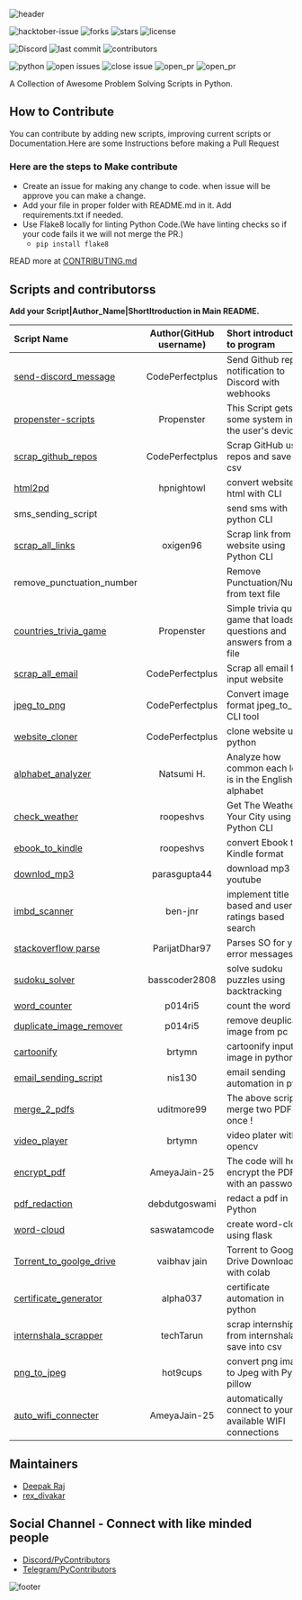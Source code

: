 ![header](https://capsule-render.vercel.app/api?type=rect&color=009ACD&height=100&section=header&text=awesomeScripts&fontSize=80%&fontColor=ffffff)

![hacktober-issue](https://img.shields.io/github/hacktoberfest/2020/py-contributors/awesomescripts?style=for-the-badge)
![forks](https://img.shields.io/github/forks/Py-Contributors/awesomeScripts?style=for-the-badge)
![stars](https://img.shields.io/github/stars/Py-Contributors/awesomeScripts?style=for-the-badge)
![license](https://img.shields.io/github/license/Py-Contributors/awesomeScripts?style=for-the-badge)

![Discord](https://img.shields.io/discord/758030555005714512?style=for-the-badge)
![last commit](https://img.shields.io/github/last-commit/py-contributors/awesomescripts?style=for-the-badge)
![contributors](https://img.shields.io/github/contributors/py-contributors/awesomeScripts?style=for-the-badge)

![python](https://img.shields.io/badge/language-python-blue?style=for-the-badge)
![open issues](https://img.shields.io/github/issues-raw/Py-Contributors/awesomeScripts?style=for-the-badge)
![close issue](https://img.shields.io/github/issues-closed-raw/py-contributors/awesomescripts?style=for-the-badge)
![open_pr](https://img.shields.io/github/issues-pr-raw/Py-contributors/awesomescripts?style=for-the-badge)
![open_pr](https://img.shields.io/github/issues-pr-closed-raw/Py-contributors/awesomescripts?style=for-the-badge)

A Collection of Awesome Problem Solving Scripts in Python.

## How to Contribute

You can contribute by adding new scripts, improving current scripts or Documentation.Here are some Instructions
before making a Pull Request

### Here are the steps to Make contribute

- Create an issue for making any change to code. when issue will be approve you can make a change.
- Add your file in proper folder with README.md in it. Add requirements.txt if needed.
- Use Flake8 locally for linting Python Code.(We have linting checks so if your code fails it we will not merge the PR.)
  - `pip install flake8`

READ more at [CONTRIBUTING.md](/CONTRIBUTING.md)

## Scripts and contributorss

**Add your Script|Author_Name|ShortItroduction in Main README.**

<!--Restrictions -->
<!-- Add your script in last line -->

| Script Name                                                                    |     Author(GitHub username)      | Short introduction to program                                            |
| :----------------------------------------------------------------------------- | :-------------: | :----------------------------------------------------------------------- |
| [send-discord_message](/send-discord_message/annoucements.py)| CodePerfectplus | Send Github repo notification to Discord with webhooks                   |
| [propenster-scripts](/propenster-scripts/sysinfo.py)|   Propenster    | This Script gets some system info of the user's device                   |
| [scrap_github_repos](/scrap_github_repos/scrap_github_repos.py)   | CodePerfectplus | Scrap GitHub user repos and save it in csv                               |
| [html2pd](/html2pdf/html2pdf.py)         |       hpnightowl          | convert website to html with CLI     |
| sms_sending_script        |                 | send sms with python CLI                |
| [scrap_all_links](/scrap_all_links/scrap.py) |    oxigen96     | Scrap link from website using Python CLI                                 |
| remove_punctuation_number        |                 | Remove Punctuation/Number from text file                                 |
| [countries_trivia_game](/countries_trivia_game/countries_trivia.py)            |   Propenster    | Simple trivia quiz game that loads questions and answers from a CSV file |
| [scrap_all_email](/scrap_all_email/scrap_all_email.py)                         | CodePerfectplus | Scrap all email from input website                                       |
| [jpeg_to_png](/jpeg_to_png/jpeg_to_png.py)                                     | CodePerfectplus | Convert image format jpeg_to_png CLI tool                                |
| [website_cloner](/website_cloner/website_cloner.py)                            | CodePerfectplus | clone website using python                                               |
| [alphabet_analyzer](/alphabet_analyzer/alphabet.py)                            |   Natsumi H.    | Analyze how common each letter is in the English alphabet                |
| [check_weather](/check_weather/check_weather.py)                               |    roopeshvs    | Get The Weather Of Your City using Python CLI                            |
| [ebook_to_kindle](/convert_ebook_to_kindle_format/convert.py)                  |    roopeshvs    | convert Ebook to Kindle format                                           |
| [downlod_mp3](/download_mp3/download_yt.py)                                    |  parasgupta44   | download mp3 from youtube                                                |
| [imbd_scanner](/imdb-scraper/imdb.py)                                          |     ben-jnr     | implement title based and user ratings based search                      |
| [stackoverflow parse](/Stack_Overflow_Parser-master/main_.py)                  |  ParijatDhar97  | Parses SO for your error messages                                        |
| [sudoku_solver](/sudoku_solver/sudoku_solver.py)                               |  basscoder2808  | solve sudoku puzzles using backtracking                                  |
| [word_counter](/word-counter/word-counter.py)                                  |     p014ri5     | count the word                                                           |
| [duplicate_image_remover](/duplicate-image-remover/duplicate-image-remover.py) |     p014ri5     | remove deuplicate image from pc                                          |
| [cartoonify](/cartoonifier/cartoonifier.py)                                    |     brtymn      | cartoonify input image in python                                         |
| [email_sending_script](/email_sending_script/email_sending_script.py)          |     nis130      | email sending automation in pyton                                        |
| [merge_2_pdfs](/Merge_2_Pdf's/mergepdf.py)                                     |   uditmore99    | The above script will merge two PDF's at once !                          |
| [video_player](/video_player/video_player.py)                                  |     brtymn      | video plater with opencv                                                 |
| [encrypt_pdf](/Encrypt_PDF/encryptPDF.py)                                      |  AmeyaJain-25   | The code will help to encrypt the PDF with an password.                  |
| [pdf_redaction](/pdf_redaction/pdf_redaction.py)                               |  debdutgoswami  | redact a pdf in Python                                                   |
| [word-cloud](/word_cloud_generator/main.py)                                    |  saswatamcode   | create word-cloud using flask                                            |
| [Torrent_to_goolge_drive](/Torrent%20to%20Google%20Drive%20Downloader/torrent_to_google_drive_downloader.py) | vaibhav jain| Torrent to Google Drive Downloader with colab|
| [certificate_generator](/certificate_generator/certificate_generator.py) | alpha037 | certificate automation in python|
| [internshala_scrapper]() | techTarun | scrap internship from internshala and save into csv |
| [png_to_jpeg]() | hot9cups | convert png image to Jpeg with Pytho-pillow|
| [auto_wifi_connecter]() | AmeyaJain-25 | automatically connect to your available WIFI connections|



## Maintainers

- [Deepak Raj](https://github.com/CodePerfectPlus)
- [rex_divakar](https://github.com/rexdivakar)

## Social Channel - Connect with like minded people

- [Discord/PyContributors](https://discord.gg/FXyh2S3)
- [Telegram/PyContributors](https://t.me/pycontributors)

![footer](https://capsule-render.vercel.app/api?type=slice&color=009ACD&height=30&section=footer&fontSize=90%&)
